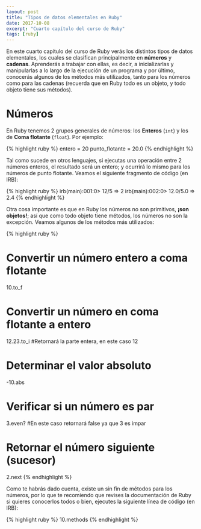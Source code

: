 ```yaml
---
layout: post
title: "Tipos de datos elementales en Ruby"
date: 2017-10-08
excerpt: "Cuarto capítulo del curso de Ruby"
tags: [ruby]
---
```


En este cuarto capítulo del curso de Ruby verás los distintos tipos de datos elementales, los cuales se clasifican principalmente en **números** y **cadenas**. Aprenderás a trabajar con ellas, es decir, a inicializarlas y manipularlas a lo largo de la ejecución de un programa y por último, conocerás algunos de los métodos más utilizados, tanto para los números como para las cadenas (recuerda que en Ruby todo es un objeto, y todo objeto tiene sus métodos).

# Números

En Ruby tenemos 2 grupos generales de números: los **Enteros** (`int`) y los de **Coma flotante** (`float`). Por ejemplo:

{% highlight ruby %}
entero = 20
punto_flotante = 20.0
{% endhighlight %}

Tal como sucede en otros lenguajes, si ejecutas una operación entre 2 números enteros, el resultado será un entero; y ocurrirá lo mismo para los números de punto flotante. Veamos el siguiente fragmento de código (en IRB):

{% highlight ruby %}
irb(main):001:0> 12/5
=> 2
irb(main):002:0> 12.0/5.0
=> 2.4
{% endhighlight %}

Otra cosa importante es que en Ruby los números no son primitivos, **¡son objetos!**; así que como todo objeto tiene métodos, los números no son la excepción. Veamos algunos de los métodos más utilizados:

{% highlight ruby %}
# Convertir un número entero a coma flotante
10.to_f

# Convertir un número en coma flotante a entero
12.23.to_i #Retornará la parte entera, en este caso 12

# Determinar el valor absoluto
-10.abs

# Verificar si un número es par
3.even? #En este caso retornará false ya que 3 es impar

# Retornar el número siguiente (sucesor)
2.next
{% endhighlight %}

Como te habrás dado cuenta, existe un sin fin de métodos para los números, por lo que te recomiendo que revises la documentación de Ruby si quieres conocerlos todos o bien, ejecutes la siguiente línea de código (en IRB):

{% highlight ruby %}
10.methods
{% endhighlight %}
